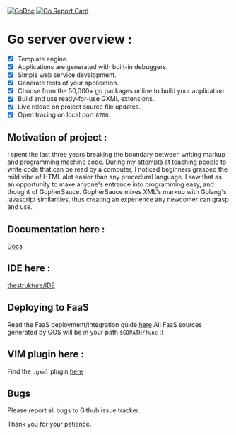 
[![GoDoc](https://godoc.org/github.com/cheikhshift/gos?status.svg)](https://godoc.org/github.com/cheikhshift/gos) [![Go Report Card](https://goreportcard.com/badge/github.com/cheikhshift/gos)](https://goreportcard.com/report/github.com/cheikhshift/gos)

# Go server overview :

- [x] Template engine.
- [x] Applications are generated with built-in debuggers.
- [x] Simple web service development.
- [x] Generate tests of your application.
- [x] Choose from the 50,000+ go packages online to build your application.
- [x] Build and use ready-for-use GXML extensions.
- [x] Live reload on project source file updates.
- [x] Open tracing on local port `8700`.

## Motivation of project :

I spent the last three years breaking the boundary between writing markup and programming machine code. During my attempts at teaching people to write code that can be read by a computer, I noticed beginners grasped the mild vibe of HTML alot easier than any procedural language. I saw that as an opportunity to make anyone's entrance into programming easy, and thought of GopherSauce. GopherSauce mixes XML's markup with Golang's javascript similarities, thus creating an experience any newcomer can grasp and use.

## Documentation here :
[Docs](http://gophersauce.com)

## IDE here :
[thestrukture/IDE](https://github.com/thestrukture/IDE)

## Deploying to FaaS
Read the FaaS deployment/integration guide [here](faas.md)
All FaaS sources generated by GOS will be in your path `$GOPATH/func` :)


## VIM plugin here :
Find the `.gxml` plugin [here](https://github.com/cheikhshift/vim-gos)

## Bugs

Please report all bugs to Github issue tracker.

Thank you for your patience.
